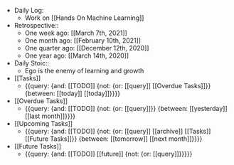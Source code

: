 - Daily Log:
    - Work on [[Hands On Machine Learning]]
- Retrospective::
    - One week ago: [[March 7th, 2021]]
    - One month ago: [[February 10th, 2021]]
    - One quarter ago: [[December 12th, 2020]]
    - One year ago: [[March 14th, 2020]]
- Daily Stoic::
    - Ego is the enemy of learning and growth
- [[Tasks]]
    - {{query: {and: [[TODO]] {not: {or: [[query]] [[Overdue Tasks]]}} {between: [[today]] [[today]]}}}}
- [[Overdue Tasks]]
    - {{query: {and: [[TODO]] {not: {or: [[query]]}} {between: [[yesterday]] [[last month]]}}}}
- [[Upcoming Tasks]]
    - {{query: {and: [[TODO]] {not: {or: [[query]] [[archive]] [[Tasks]] [[Future Tasks]]}} {between: [[tomorrow]] [[next month]]}}}}
- [[Future Tasks]]
    - {{query: {and: [[TODO]] [[future]] {not: {or: [[query]]}}}}}
